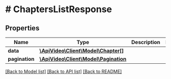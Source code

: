 # # ChaptersListResponse

## Properties

Name | Type | Description | Notes
------------ | ------------- | ------------- | -------------
**data** | [**\ApiVideo\Client\Model\Chapter[]**](Chapter.md) |  |
**pagination** | [**\ApiVideo\Client\Model\Pagination**](Pagination.md) |  |

[[Back to Model list]](../../README.md#models) [[Back to API list]](../../README.md#endpoints) [[Back to README]](../../README.md)

